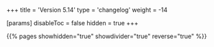 +++
title = 'Version 5.14'
type = 'changelog'
weight = -14

[params]
  disableToc = false
  hidden = true
+++

{{% pages showhidden="true" showdivider="true" reverse="true" %}}
